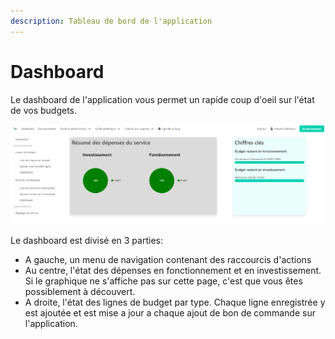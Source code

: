 ```yaml
---
description: Tableau de bord de l'application
---
```


# Dashboard

Le dashboard de l'application vous permet un rapide coup d'oeil sur l'état de vos budgets.

![Page Dashboard](<../../.gitbook/assets/image (13) (1).png>)

Le dashboard est divisé en 3 parties:&#x20;

* A gauche, un menu de navigation contenant des raccourcis d'actions
* Au centre, l'état des dépenses en fonctionnement et en investissement. Si le graphique ne s'affiche pas sur cette page, c'est que vous êtes possiblement à découvert.
* A droite, l'état des lignes de budget par type. Chaque ligne enregistrée y est ajoutée et est mise a jour a chaque ajout de bon de commande sur l'application.

